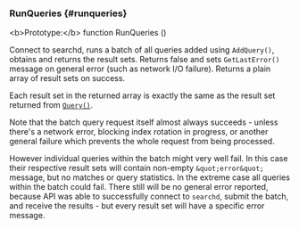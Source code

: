 ### RunQueries {#runqueries}

&lt;b&gt;Prototype:&lt;/b&gt; function RunQueries ()

Connect to searchd, runs a batch of all queries added using `AddQuery()`, obtains and returns the result sets. Returns false and sets `GetLastError()` message on general error (such as network I/O failure). Returns a plain array of result sets on success.

Each result set in the returned array is exactly the same as the result set returned from [`Query()`](../../querying/query.md).

Note that the batch query request itself almost always succeeds - unless there&#039;s a network error, blocking index rotation in progress, or another general failure which prevents the whole request from being processed.

However individual queries within the batch might very well fail. In this case their respective result sets will contain non-empty `&quot;error&quot;` message, but no matches or query statistics. In the extreme case all queries within the batch could fail. There still will be no general error reported, because API was able to successfully connect to `searchd`, submit the batch, and receive the results - but every result set will have a specific error message.